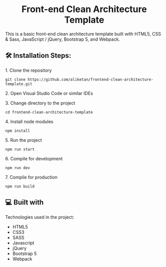 <h1 align="center" id="title">Front-end Clean Architecture Template</h1>

<p id="description">This is a basic front-end clean architecture template built with HTML5, CSS &amp; Sass, JavaScript / jQuery, Bootstrap 5, and Webpack.</p>


<h2>🛠️ Installation Steps:</h2>

<p>1. Clone the repository</p>

```
git clone https://github.com/aliketan/frontend-clean-architecture-template.git
```

<p>2. Open Visual Studio Code or similar IDEs</p>

<p>3. Change directory to the project</p>

```
cd frontend-clean-architecture-template
```

<p>4. Install node modules</p>

```
npm install
```

<p>5. Run the project</p>

```
npm run start
```

<p>6. Compile for development</p>

```
npm run dev
```

<p>7. Compile for production</p>

```
npm run build
```

  
<h2>💻 Built with</h2>

Technologies used in the project:

*   HTML5
*   CSS3
*   SASS
*   Javascript
*   jQuery
*   Bootstrap 5
*   Webpack
